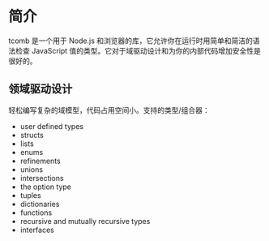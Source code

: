 # 简介

tcomb 是一个用于 Node.js 和浏览器的库，它允许你在运行时用简单和简洁的语法检查 JavaScript 值的类型。它对于域驱动设计和为你的内部代码增加安全性是很好的。

## 领域驱动设计

轻松编写复杂的域模型，代码占用空间小。支持的类型/组合器：

* user defined types
* structs
* lists
* enums
* refinements
* unions
* intersections
* the option type
* tuples
* dictionaries
* functions
* recursive and mutually recursive types
* interfaces

